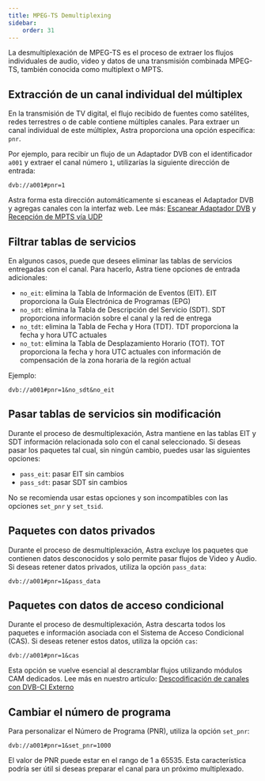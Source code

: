 ```yaml
---
title: MPEG-TS Demultiplexing
sidebar:
    order: 31
---
```


La desmultiplexación de MPEG-TS es el proceso de extraer los flujos individuales de audio, video y datos de una transmisión combinada MPEG-TS, también conocida como multiplext o MPTS.

## Extracción de un canal individual del múltiplex

En la transmisión de TV digital, el flujo recibido de fuentes como satélites, redes terrestres o de cable contiene múltiples canales. Para extraer un canal individual de este múltiplex, Astra proporciona una opción específica: `pnr`.

Por ejemplo, para recibir un flujo de un Adaptador DVB con el identificador `a001` y extraer el canal número `1`, utilizarías la siguiente dirección de entrada:

```
dvb://a001#pnr=1
```

Astra forma esta dirección automáticamente si escaneas el Adaptador DVB y agregas canales con la interfaz web. Lee más: [Escanear Adaptador DVB](/en/astra/adapters/scan/) y [Recepción de MPTS vía UDP](/en/astra/receiving-udp/mpts-via-udp/)

## Filtrar tablas de servicios

En algunos casos, puede que desees eliminar las tablas de servicios entregadas con el canal. Para hacerlo, Astra tiene opciones de entrada adicionales:

- `no_eit`: elimina la Tabla de Información de Eventos (EIT). EIT proporciona la Guía Electrónica de Programas (EPG)
- `no_sdt`: elimina la Tabla de Descripción del Servicio (SDT). SDT proporciona información sobre el canal y la red de entrega
- `no_tdt`: elimina la Tabla de Fecha y Hora (TDT). TDT proporciona la fecha y hora UTC actuales
- `no_tot`: elimina la Tabla de Desplazamiento Horario (TOT). TOT proporciona la fecha y hora UTC actuales con información de compensación de la zona horaria de la región actual

Ejemplo:

```
dvb://a001#pnr=1&no_sdt&no_eit
```

## Pasar tablas de servicios sin modificación

Durante el proceso de desmultiplexación, Astra mantiene en las tablas EIT y SDT información relacionada solo con el canal seleccionado. Si deseas pasar los paquetes tal cual, sin ningún cambio, puedes usar las siguientes opciones:

- `pass_eit`: pasar EIT sin cambios
- `pass_sdt`: pasar SDT sin cambios

No se recomienda usar estas opciones y son incompatibles con las opciones `set_pnr` y `set_tsid`.

## Paquetes con datos privados

Durante el proceso de desmultiplexación, Astra excluye los paquetes que contienen datos desconocidos y solo permite pasar flujos de Video y Audio. Si deseas retener datos privados, utiliza la opción `pass_data`:

```
dvb://a001#pnr=1&pass_data
```

## Paquetes con datos de acceso condicional

Durante el proceso de desmultiplexación, Astra descarta todos los paquetes e información asociada con el Sistema de Acceso Condicional (CAS). Si deseas retener estos datos, utiliza la opción `cas`:

```
dvb://a001#pnr=1&cas
```

Esta opción se vuelve esencial al descramblar flujos utilizando módulos CAM dedicados. Lee más en nuestro artículo: [Descodificación de canales con DVB-CI Externo](/en/astra/adapters/external-ci/)

## Cambiar el número de programa

Para personalizar el Número de Programa (PNR), utiliza la opción `set_pnr`:

```
dvb://a001#pnr=1&set_pnr=1000
```

El valor de PNR puede estar en el rango de 1 a 65535. Esta característica podría ser útil si deseas preparar el canal para un próximo multiplexado.